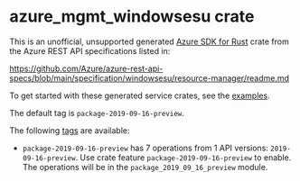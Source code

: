 # azure_mgmt_windowsesu crate

This is an unofficial, unsupported generated [Azure SDK for Rust](https://github.com/Azure/azure-sdk-for-rust/tree/legacy) crate from the Azure REST API specifications listed in:

https://github.com/Azure/azure-rest-api-specs/blob/main/specification/windowsesu/resource-manager/readme.md

To get started with these generated service crates, see the [examples](https://github.com/Azure/azure-sdk-for-rust/blob/legacy/services/README.md#examples).

The default tag is `package-2019-09-16-preview`.

The following [tags](https://github.com/Azure/azure-sdk-for-rust/blob/legacy/services/tags.md) are available:

- `package-2019-09-16-preview` has 7 operations from 1 API versions: `2019-09-16-preview`. Use crate feature `package-2019-09-16-preview` to enable. The operations will be in the `package_2019_09_16_preview` module.